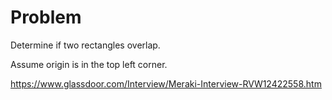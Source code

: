 # Problem
Determine if two rectangles overlap.

Assume origin is in the top left corner.

https://www.glassdoor.com/Interview/Meraki-Interview-RVW12422558.htm